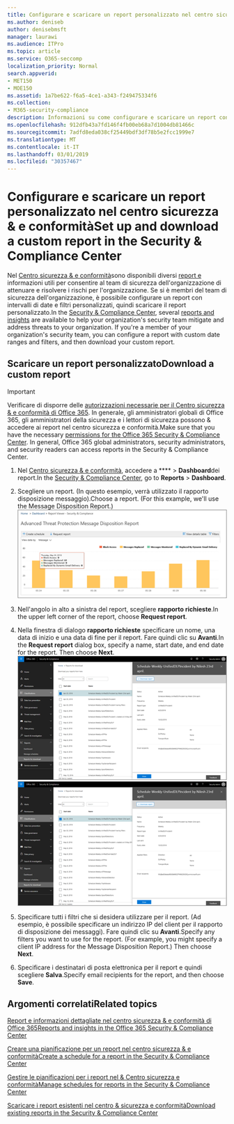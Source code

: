 ```yaml
---
title: Configurare e scaricare un report personalizzato nel centro sicurezza &amp; e conformità
ms.author: deniseb
author: denisebmsft
manager: laurawi
ms.audience: ITPro
ms.topic: article
ms.service: O365-seccomp
localization_priority: Normal
search.appverid:
- MET150
- MOE150
ms.assetid: 1a7be622-f6a5-4ce1-a343-f249475334f6
ms.collection:
- M365-security-compliance
description: Informazioni su come configurare e scaricare un report con un intervallo di date personalizzato e filtri nel centro sicurezza &amp; e conformità.
ms.openlocfilehash: 912dfb43a7fd146f4fb00eb68a7d1004db81466c
ms.sourcegitcommit: 7adfd8eda038cf25449bdf3df78b5e2fcc1999e7
ms.translationtype: MT
ms.contentlocale: it-IT
ms.lasthandoff: 03/01/2019
ms.locfileid: "30357467"
---
```

# <a name="set-up-and-download-a-custom-report-in-the-security-amp-compliance-center"></a><span data-ttu-id="57e8d-103">Configurare e scaricare un report personalizzato nel centro sicurezza &amp; e conformità</span><span class="sxs-lookup"><span data-stu-id="57e8d-103">Set up and download a custom report in the Security &amp; Compliance Center</span></span>

<span data-ttu-id="57e8d-p101">Nel [Centro sicurezza &amp; e conformità](https://protection.office.com)sono disponibili diversi [report e](reports-and-insights-in-security-and-compliance.md) informazioni utili per consentire al team di sicurezza dell'organizzazione di attenuare e risolvere i rischi per l'organizzazione. Se si è membri del team di sicurezza dell'organizzazione, è possibile configurare un report con intervalli di date e filtri personalizzati, quindi scaricare il report personalizzato.</span><span class="sxs-lookup"><span data-stu-id="57e8d-p101">In the [Security &amp; Compliance Center](https://protection.office.com), several [reports and insights](reports-and-insights-in-security-and-compliance.md) are available to help your organization's security team mitigate and address threats to your organization. If you're a member of your organization's security team, you can configure a report with custom date ranges and filters, and then download your custom report.</span></span> 
  
## <a name="download-a-custom-report"></a><span data-ttu-id="57e8d-106">Scaricare un report personalizzato</span><span class="sxs-lookup"><span data-stu-id="57e8d-106">Download a custom report</span></span>

> [!IMPORTANT]
> <span data-ttu-id="57e8d-p102">Verificare di disporre delle [autorizzazioni necessarie per il Centro sicurezza &amp; e conformità di Office 365](permissions-in-the-security-and-compliance-center.md). In generale, gli amministratori globali di Office 365, gli amministratori della sicurezza e i lettori di sicurezza possono &amp; accedere ai report nel centro sicurezza e conformità.</span><span class="sxs-lookup"><span data-stu-id="57e8d-p102">Make sure that you have the necessary [permissions for the Office 365 Security &amp; Compliance Center](permissions-in-the-security-and-compliance-center.md). In general, Office 365 global administrators, security administrators, and security readers can access reports in the Security &amp; Compliance Center.</span></span> 
  
1. <span data-ttu-id="57e8d-109">Nel [Centro sicurezza &amp; e conformità](https://protection.office.com), accedere a \*\*\*\* \> **Dashboard**dei report.</span><span class="sxs-lookup"><span data-stu-id="57e8d-109">In the [Security &amp; Compliance Center](https://protection.office.com), go to **Reports** \> **Dashboard**.</span></span>
    
2. <span data-ttu-id="57e8d-p103">Scegliere un report. (In questo esempio, verrà utilizzato il rapporto disposizione messaggio).</span><span class="sxs-lookup"><span data-stu-id="57e8d-p103">Choose a report. (For this example, we'll use the Message Disposition Report.)</span></span><br/>![Scegliere il rapporto richieste per il download di un report](media/b566925d-b9d9-453d-9bdd-f2637c7ba140.png)
  
3. <span data-ttu-id="57e8d-113">Nell'angolo in alto a sinistra del report, scegliere **rapporto richieste**.</span><span class="sxs-lookup"><span data-stu-id="57e8d-113">In the upper left corner of the report, choose **Request report**.</span></span>
    
4. <span data-ttu-id="57e8d-p104">Nella finestra di dialogo **rapporto richieste** specificare un nome, una data di inizio e una data di fine per il report. Fare quindi clic su **Avanti**.</span><span class="sxs-lookup"><span data-stu-id="57e8d-p104">In the **Request report** dialog box, specify a name, start date, and end date for the report. Then choose **Next**.</span></span><br/><span data-ttu-id="57e8d-116">![Nel centro sicurezza &amp; e conformità, scegliere \> report rapporti per il download](media/65e625f5-c98c-49fc-9c1f-8c80ec8308fd.png)</span><span class="sxs-lookup"><span data-stu-id="57e8d-116">![In the Security &amp; Compliance Center, choose Reports \> Reports for download](media/65e625f5-c98c-49fc-9c1f-8c80ec8308fd.png)</span></span>
  
5. <span data-ttu-id="57e8d-p105">Specificare tutti i filtri che si desidera utilizzare per il report. (Ad esempio, è possibile specificare un indirizzo IP del client per il rapporto di disposizione dei messaggi). Fare quindi clic su **Avanti**.</span><span class="sxs-lookup"><span data-stu-id="57e8d-p105">Specify any filters you want to use for the report. (For example, you might specify a client IP address for the Message Disposition Report.) Then choose **Next**.</span></span>
    
6. <span data-ttu-id="57e8d-119">Specificare i destinatari di posta elettronica per il report e quindi scegliere **Salva**.</span><span class="sxs-lookup"><span data-stu-id="57e8d-119">Specify email recipients for the report, and then choose **Save**.</span></span>
    
## <a name="related-topics"></a><span data-ttu-id="57e8d-120">Argomenti correlati</span><span class="sxs-lookup"><span data-stu-id="57e8d-120">Related topics</span></span>

[<span data-ttu-id="57e8d-121">Report e informazioni dettagliate nel centro sicurezza &amp; e conformità di Office 365</span><span class="sxs-lookup"><span data-stu-id="57e8d-121">Reports and insights in the Office 365 Security &amp; Compliance Center</span></span>](reports-and-insights-in-security-and-compliance.md)
  
[<span data-ttu-id="57e8d-122">Creare una pianificazione per un report nel centro sicurezza &amp; e conformità</span><span class="sxs-lookup"><span data-stu-id="57e8d-122">Create a schedule for a report in the Security &amp; Compliance Center</span></span>](create-a-schedule-for-a-report.md)
  
[<span data-ttu-id="57e8d-123">Gestire le pianificazioni per i report nel &amp; Centro sicurezza e conformità</span><span class="sxs-lookup"><span data-stu-id="57e8d-123">Manage schedules for reports in the Security &amp; Compliance Center</span></span>](manage-schedules-for-multiple-reports.md)
  
[<span data-ttu-id="57e8d-124">Scaricare i report esistenti nel centro &amp; sicurezza e conformità</span><span class="sxs-lookup"><span data-stu-id="57e8d-124">Download existing reports in the Security &amp; Compliance Center</span></span>](download-existing-reports.md)
  

